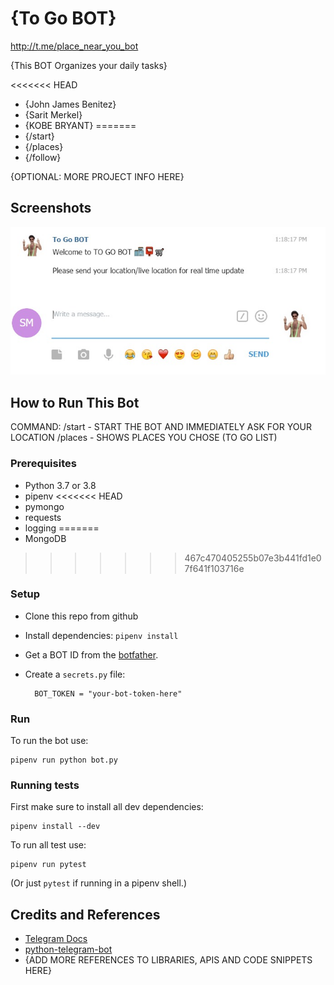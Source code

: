 
# {To Go BOT}

<http://t.me/place_near_you_bot>

{This BOT Organizes your daily tasks} 

<<<<<<< HEAD
* {John James Benitez}
* {Sarit Merkel}
* {KOBE BRYANT}
=======
* {/start}
* {/places}
* {/follow}


{OPTIONAL: MORE PROJECT INFO HERE}

## Screenshots

![SCREESHOT DECSRIPTION](screenshots/screen_shot_BOT.jpeg)

## How to Run This Bot
COMMAND:
    /start - START THE BOT AND IMMEDIATELY ASK FOR YOUR LOCATION
    /places - SHOWS PLACES YOU CHOSE (TO GO LIST) 
### Prerequisites
* Python 3.7 or 3.8
* pipenv
<<<<<<< HEAD
* pymongo
* requests
* logging
=======
* MongoDB
>>>>>>> 467c470405255b07e3b441fd1e07f641f103716e

### Setup
* Clone this repo from github
* Install dependencies: `pipenv install`
* Get a BOT ID from the [botfather](https://telegram.me/BotFather).
* Create a `secrets.py` file:

        BOT_TOKEN = "your-bot-token-here"

### Run
To run the bot use:

    pipenv run python bot.py

### Running tests
First make sure to install all dev dependencies:

    pipenv install --dev

To run all test  use:

    pipenv run pytest

(Or just `pytest` if running in a pipenv shell.)

## Credits and References
* [Telegram Docs](https://core.telegram.org/bots)
* [python-telegram-bot](https://github.com/python-telegram-bot/python-telegram-bot)
* {ADD MORE REFERENCES TO LIBRARIES, APIS AND CODE SNIPPETS HERE}
